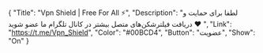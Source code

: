 { "Title": "Vpn Shield | Free For All ⚡️", "Description": "لطفا برای حمایت و دریافت فیلترشکن‌های متصل بیشتر در کانال تلگرام ما عضو شوید ♥️ ", "Link": "https://t.me/Vpn_Shield", "Color": "#00BCD4", "Button": "عضویت", "Show": "On" }

